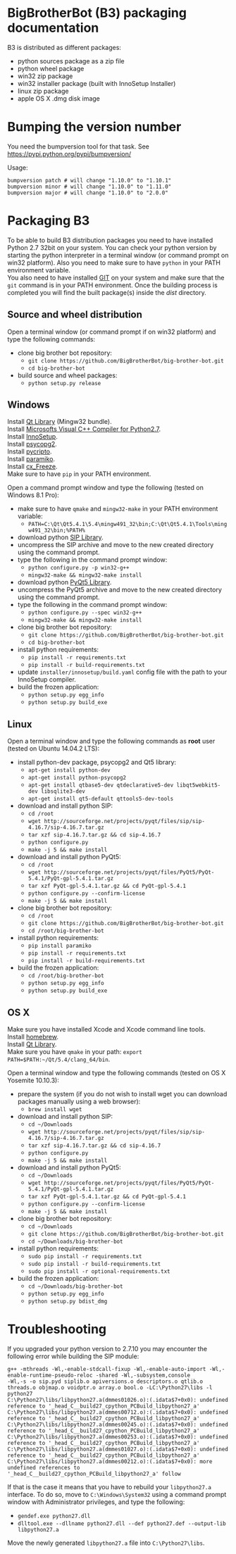BigBrotherBot (B3) packaging documentation
==========================================

B3 is distributed as different packages:

  - python sources package as a zip file
  - python wheel package
  - win32 zip package
  - win32 installer package (built with InnoSetup Installer)
  - linux zip package
  - apple OS X .dmg disk image

# Bumping the version number

You need the bumpversion tool for that task. See https://pypi.python.org/pypi/bumpversion/

Usage:

    bumpversion patch # will change "1.10.0" to "1.10.1"
    bumpversion minor # will change "1.10.0" to "1.11.0" 
    bumpversion major # will change "1.10.0" to "2.0.0"


# Packaging B3

To be able to build B3 distribution packages you need to have installed Python 2.7 32bit on your system.
You can check your python version by starting the python interpreter in a terminal window (or command 
prompt on win32 platform). Also you need to make sure to have `python` in your PATH environment variable.  
You also need to have installed [GIT](http://git-scm.com/) on your system and make sure that the `git` command
is in your PATH environment. Once the building process is completed you will find the built package(s) inside the 
*dist* directory.

## Source and wheel distribution

Open a terminal window (or command prompt if on win32 platform) and type the following commands:

 - clone big brother bot repository:
    - `git clone https://github.com/BigBrotherBot/big-brother-bot.git`
    - `cd big-brother-bot`
 - build source and wheel packages:
    - `python setup.py release`

## Windows

Install [Qt Library](http://download.qt.io/official_releases/qt/5.4/5.4.1/qt-opensource-windows-x86-mingw491_opengl-5.4.1.exe) (Mingw32 bundle).  
Install [Microsofts Visual C++ Compiler for Python2.7](http://www.microsoft.com/en-us/download/details.aspx?id=44266).  
Install [InnoSetup](http://www.jrsoftware.org/isinfo.php).  
Install [psycopg2](http://www.stickpeople.com/projects/python/win-psycopg/).  
Install [pycripto](http://www.voidspace.org.uk/python/modules.shtml#pycrypto).  
Install [paramiko](http://blog.victorjabur.com/2011/06/08/modules-python-library-compiled-for-windows-32-and-64-unofficial-windows-binaries-for-python/).  
Install [cx_Freeze](https://pypi.python.org/pypi/cx_Freeze/4.3.4).  
Make sure to have `pip` in your PATH environment.  
  
Open a command prompt window and type the following (tested on Windows 8.1 Pro):

 - make sure to have `qmake` and `mingw32-make` in your PATH environment variable:
    - `PATH=C:\Qt\Qt5.4.1\5.4\mingw491_32\bin;C:\Qt\Qt5.4.1\Tools\mingw491_32\bin;%PATH%`
 - download python [SIP Library](http://sourceforge.net/projects/pyqt/files/sip/sip-4.16.7/sip-4.16.7.zip).
 - uncompress the SIP archive and move to the new created directory using the command prompt.
 - type the following in the command prompt window:
    - `python configure.py -p win32-g++`
    - `mingw32-make && mingw32-make install`
 - download python [PyQt5 Library](http://sourceforge.net/projects/pyqt/files/PyQt5/PyQt-5.4.1/PyQt-gpl-5.4.1.zip).
 - uncompress the PyQt5 archive and move to the new created directory using the command prompt.
 - type the following in the command prompt window:
    - `python configure.py --spec win32-g++`
    - `mingw32-make && mingw32-make install`
 - clone big brother bot repository:
    - `git clone https://github.com/BigBrotherBot/big-brother-bot.git`
    - `cd big-brother-bot`
 - install python requirements:
    - `pip install -r requirements.txt`
    - `pip install -r build-requirements.txt`
 - update `installer/innosetup/build.yaml` config file with the path to your InnoSetup compiler.
 - build the frozen application:
    - `python setup.py egg_info`
    - `python setup.py build_exe`
    
## Linux

Open a terminal window and type the following commands as **root** user (tested on Ubuntu 14.04.2 LTS):
 
 - install python-dev package, psycopg2 and Qt5 library:
    - `apt-get install python-dev`
    - `apt-get install python-psycopg2`
    - `apt-get install qtbase5-dev qtdeclarative5-dev libqt5webkit5-dev libsqlite3-dev`
    - `apt-get install qt5-default qttools5-dev-tools`  
 - download and install python SIP:
    - `cd /root`
    - `wget http://sourceforge.net/projects/pyqt/files/sip/sip-4.16.7/sip-4.16.7.tar.gz`
    - `tar xzf sip-4.16.7.tar.gz && cd sip-4.16.7`
    - `python configure.py`
    - `make -j 5 && make install`
 - download and install python PyQt5:
    - `cd /root`
    - `wget http://sourceforge.net/projects/pyqt/files/PyQt5/PyQt-5.4.1/PyQt-gpl-5.4.1.tar.gz`
    - `tar xzf PyQt-gpl-5.4.1.tar.gz && cd PyQt-gpl-5.4.1`
    - `python configure.py --confirm-license`
    - `make -j 5 && make install`
 - clone big brother bot repository:
    - `cd /root`
    - `git clone https://github.com/BigBrotherBot/big-brother-bot.git`
    - `cd /root/big-brother-bot`
 - install python requirements:
    - `pip install paramiko`
    - `pip install -r requirements.txt`
    - `pip install -r build-requirements.txt`
 - build the frozen application:
    - `cd /root/big-brother-bot`
    - `python setup.py egg_info`
    - `python setup.py build_exe`
  
## OS X

Make sure you have installed Xcode and Xcode command line tools.  
Install [homebrew](http://brew.sh/).  
Install [Qt Library](http://download.qt.io/official_releases/qt/5.4/5.4.1/qt-opensource-mac-x64-clang-5.4.1.dmg).  
Make sure you have `qmake` in your path: `export PATH=$PATH:~/Qt/5.4/clang_64/bin`.  
  
Open a terminal window and type the following commands (tested on OS X Yosemite 10.10.3):
 
 - prepare the system (if you do not wish to install wget you can download packages manually using a web browser):
    - `brew install wget`
 - download and install python SIP:
    - `cd ~/Downloads`
    - `wget http://sourceforge.net/projects/pyqt/files/sip/sip-4.16.7/sip-4.16.7.tar.gz`
    - `tar xzf sip-4.16.7.tar.gz && cd sip-4.16.7`
    - `python configure.py`
    - `make -j 5 && make install`
 - download and install python PyQt5:
    - `cd ~/Downloads`
    - `wget http://sourceforge.net/projects/pyqt/files/PyQt5/PyQt-5.4.1/PyQt-gpl-5.4.1.tar.gz`
    - `tar xzf PyQt-gpl-5.4.1.tar.gz && cd PyQt-gpl-5.4.1`
    - `python configure.py --confirm-license`
    - `make -j 5 && make install`
 - clone big brother bot repository:
    - `cd ~/Downloads`
    - `git clone https://github.com/BigBrotherBot/big-brother-bot.git`
    - `cd ~/Downloads/big-brother-bot`
 - install python requirements:
    - `sudo pip install -r requirements.txt`
    - `sudo pip install -r build-requirements.txt`
    - `sudo pip install -r optional-requirements.txt`
 - build the frozen application:
    - `cd ~/Downloads/big-brother-bot`
    - `python setup.py egg_info`
    - `python setup.py bdist_dmg`


# Troubleshooting

If you upgraded your python version to 2.7.10 you may encounter the following error while building the SIP module:

```
g++ -mthreads -Wl,-enable-stdcall-fixup -Wl,-enable-auto-import -Wl,-enable-runtime-pseudo-reloc -shared -Wl,-subsystem,console
-Wl,-s -o sip.pyd siplib.o apiversions.o descriptors.o qtlib.o threads.o objmap.o voidptr.o array.o bool.o -LC:\Python27\libs -l
python27
C:\Python27\libs/libpython27.a(dmmes01026.o):(.idata$7+0x0): undefined reference to '_head_C__build27_cpython_PCBuild_libpython27_a'
C:\Python27\libs/libpython27.a(dmmes00712.o):(.idata$7+0x0): undefined reference to '_head_C__build27_cpython_PCBuild_libpython27_a'
C:\Python27\libs/libpython27.a(dmmes00245.o):(.idata$7+0x0): undefined reference to '_head_C__build27_cpython_PCBuild_libpython27_a'
C:\Python27\libs/libpython27.a(dmmes00253.o):(.idata$7+0x0): undefined reference to '_head_C__build27_cpython_PCBuild_libpython27_a'
C:\Python27\libs/libpython27.a(dmmes01027.o):(.idata$7+0x0): undefined reference to '_head_C__build27_cpython_PCBuild_libpython27_a'
C:\Python27\libs/libpython27.a(dmmes00212.o):(.idata$7+0x0): more undefined references to '_head_C__build27_cpython_PCBuild_libpython27_a' follow
```

If that is the case it means that you have to rebuild your `libpython27.a` interface. To do so, move to `C:\Windows\System32` using 
a command prompt window with Administrator privileges, and type the following:

 - `gendef.exe python27.dll`
 - `dlltool.exe --dllname python27.dll --def python27.def --output-lib libpython27.a`
 
Move the newly generated `libpython27.a` file into `C:\Python27\libs`.